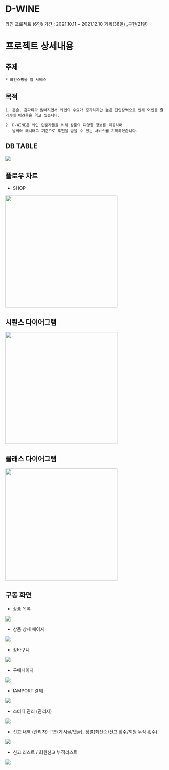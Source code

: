 # D-WINE
와인 프로젝트 (6인)
기간 : 2021.10.11 ~ 2021.12.10  기획(38일) ,구현(21일)

# 프로젝트 상세내용

## 주제
```
* 와인쇼핑몰 웹 서비스
```

## 목적
```
1. 혼술, 홈파티가 많아지면서 와인의 수요가 증가하지만 높은 진입장벽으로 인해 와인을 즐기기에 어려움을 겪고 있습니다.

2. D-WINE은 와인 입문자들을 위해 상품의 다양한 정보를 제공하며
   날씨와 해시태그 기준으로 추천을 받을 수 있는 서비스를 기획하였습니다.
```

## DB TABLE
<img src="https://user-images.githubusercontent.com/59522336/148411259-2e0ada29-6921-4338-a999-a0d699c38f69.png" style="max-width: 100%;">

## 플로우 차트
* SHOP
<img src="https://user-images.githubusercontent.com/59522336/148408939-f00b777d-9091-4180-b455-23e7671dd043.png" style="max-width: 100%;" height="350px">

## 시퀀스 다이어그램
<img src="https://user-images.githubusercontent.com/59522336/148409996-9351392c-197a-4f70-a38f-e6cca2116b66.png" style="max-width: 100%;" height="350px">

## 클래스 다이어그램
<img src="https://user-images.githubusercontent.com/59522336/148410355-a82728c2-e304-40e1-a83a-79c8f7e94ff0.png" style="max-width: 100%;" height="350px">


## 구동 화면
+ 상품 목록
<img src="https://user-images.githubusercontent.com/59522336/148415536-327ecd53-9a57-480a-9d62-8454ea660179.png" style="max-width: 100%;">

<br>

+ 상품 상세 페이지
<img src="https://user-images.githubusercontent.com/59522336/148415668-7ac7d763-0335-49ed-8a48-639c3838e76b.png">

<br>

+ 장바구니
<img src="https://user-images.githubusercontent.com/59522336/148416232-4f4f73c6-12ec-44c2-8c45-e5581e9e7096.png">

<br>

+ 구매페이지
<img src="https://user-images.githubusercontent.com/59522336/148416659-a7b22754-d383-47f0-8a02-ea843cb81295.png" style="max-width: 100%;">

<br>

+ IAMPORT 결제
<img src="https://user-images.githubusercontent.com/59522336/148417475-34d3486b-3fec-43c8-8111-d34adbfc49fc.png" style="max-width: 100%;">

<br>

+ 스터디 관리 (관리자)
<img src="https://user-images.githubusercontent.com/59522336/148402725-514dbbb5-00f9-4f17-a5a5-3f864d63ae49.png" style="max-width: 100%;">

<br>

+ 신고 내역 (관리자)
구분(게시글/댓글), 정렬(최신순/신고 횟수/회원 누적 횟수)
<img src="https://user-images.githubusercontent.com/59522336/148403005-5b0fb540-6788-41ba-82b2-10f28536f91d.png" style="max-width: 100%;">

<br>

+ 신고 리스트 / 회원신고 누적리스트
<img src="https://user-images.githubusercontent.com/59522336/148403607-c5c89c2e-84b4-4f1e-b71a-0f221fa79e7d.png" style="max-width: 100%;">
